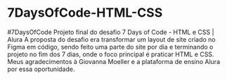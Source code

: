 # 7DaysOfCode-HTML-CSS
#7DaysOfCode  Projeto final do desafio 7 Days of Code - HTML e CSS | Alura  A proposta do desafio era transformar um layout de site criado no Figma em código,
sendo feito uma parte do site por dia e terminando o projeto no fim dos 7 dias, onde o foco principal é praticar HTML e CSS. 
Meus agradecimentos à Giovanna Moeller e a plataforma de ensino Alura por essa oportunidade.
